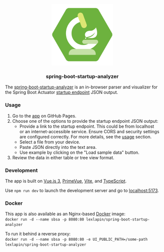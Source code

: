 <p align="center">
    <a href="https://alexey-lapin.github.io/spring-boot-startup-analyzer/">
        <img src="https://raw.githubusercontent.com/alexey-lapin/spring-boot-startup-analyzer/readme/public/logo.svg" width="200"></img>
    </a>
</p>
<h3 align="center">spring-boot-startup-analyzer</h3>

The [spring-boot-startup-analyzer](https://alexey-lapin.github.io/spring-boot-startup-analyzer/) is an in-browser parser
and visualizer for the Spring Boot Actuator
[startup endpoint](https://docs.spring.io/spring-boot/docs/current/actuator-api/htmlsingle/#startup) JSON output.

### Usage

1. Go to the [app](https://alexey-lapin.github.io/spring-boot-startup-analyzer/) on GitHub Pages.
2. Choose one of the options to provide the startup endpoint JSON output:
    - Provide a link to the startup endpoint. This could be from localhost or an internet-accessible service.
      Ensure CORS and security settings are configured correctly. For more details, see
      the [usage](https://alexey-lapin.github.io/spring-boot-startup-analyzer/#/usage) section.
    - Select a file from your device.
    - Paste JSON directly into the text area.
    - Use example by clicking on the "Load sample data" button.
3. Review the data in either table or tree view format.

### Development

The app is built on [Vue.js 3](https://vuejs.org/), [PrimeVue](https://primevue.org/), [Vite](https://vitejs.dev/),
and [TypeScript](https://www.typescriptlang.org/).

Use `npm run dev` to launch the development server and go to [localhost:5173](http://localhost:5173).

### Docker

This app is also available as an
Nginx-based [Docker](https://hub.docker.com/r/lexlapin/spring-boot-startup-analyzer/tags) image:  
`docker run -d --name sbsa -p 8080:80 lexlapin/spring-boot-startup-analyzer`

To run it behind a reverse proxy:  
`docker run -d --name sbsa -p 8080:80 -e UI_PUBLIC_PATH=/some-path lexlapin/spring-boot-startup-analyzer`